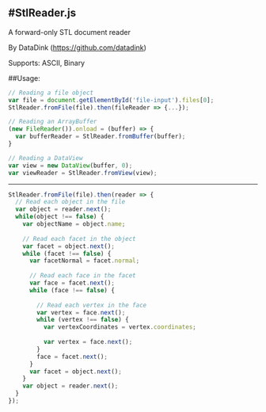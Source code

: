 #StlReader.js
-------------
A forward-only STL document reader

By DataDink (https://github.com/datadink)

Supports: ASCII, Binary

##Usage:
```javascript
// Reading a file object
var file = document.getElementById('file-input').files[0];
StlReader.fromFile(file).then(fileReader => {...});

// Reading an ArrayBuffer
(new FileReader()).onload = (buffer) => {
  var bufferReader = StlReader.fromBuffer(buffer);
}

// Reading a DataView
var view = new DataView(buffer, 0);
var viewReader = StlReader.fromView(view);
```

-------------------------------------------------------------------------------------------

```javascript
StlReader.fromFile(file).then(reader => {
  // Read each object in the file
  var object = reader.next();
  while(object !== false) {
    var objectName = object.name;
    
    // Read each facet in the object
    var facet = object.next();
    while (facet !== false) {
      var facetNormal = facet.normal;
      
      // Read each face in the facet
      var face = facet.next();
      while (face !== false) {
      
        // Read each vertex in the face
        var vertex = face.next();
        while (vertex !== false) {
          var vertexCoordinates = vertex.coordinates;
          
          var vertex = face.next();
        }
        face = facet.next();
      }
      var facet = object.next();
    }
    var object = reader.next();
  }
});
```
